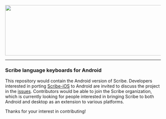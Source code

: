<div align="center">
  <a href="https://github.com/scribe-org/Scribe-Android"><img src="https://github.com/scribe-org/Scribe-Android/blob/main/Resources/Scribe-Android_logo_transparent.png" width=795 height=164></a>
</div>

---

<!--
[![license](https://img.shields.io/github/license/scribe-org/Scribe-Android.svg)](https://github.com/scribe-org/Scribe-Android/blob/main/LICENSE.txt)
[![coc](https://img.shields.io/badge/coc-Contributor%20Covenant-ff69b4.svg)](https://github.com/scribe-org/Scribe-Android/blob/main/.github/CODE_OF_CONDUCT.md)
-->

### Scribe language keyboards for Android

This repository would contain the Android version of Scribe. Developers interested in porting [Scribe-iOS](https://github.com/scribe-org/Scribe-iOS) to Android are invited to discuss the project in the [issues](https://github.com/scribe-org/Scribe-Android/issues). Contributors would be able to join the Scribe organization, which is currently looking for people interested in bringing Scribe to both Android and desktop as an extension to various platforms.

Thanks for your interest in contributing!
